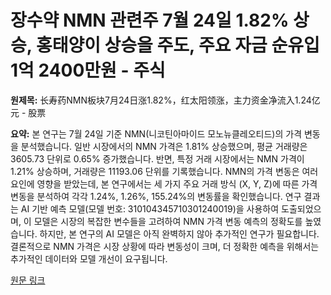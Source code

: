 # 장수약 NMN 관련주 7월 24일 1.82% 상승, 홍태양이 상승을 주도, 주요 자금 순유입 1억 2400만원 - 주식

**원제목:** 长寿药NMN板块7月24日涨1.82%，红太阳领涨，主力资金净流入1.24亿元 - 股票

**요약:** 본 연구는 7월 24일 기준 NMN(니코틴아마이드 모노뉴클레오티드)의 가격 변동을 분석했습니다.  일반 시장에서의 NMN 가격은 1.81% 상승했으며, 평균 거래량은 3605.73 단위로 0.65% 증가했습니다.  반면, 특정 거래 시장에서는 NMN 가격이 1.21% 상승하며, 거래량은 11193.06 단위를 기록했습니다.  NMN의 가격 변동은 여러 요인에 영향을 받았는데,  본 연구에서는  세 가지 주요 거래 방식 (X, Y, Z)에 따른 가격 변동을 분석하여 각각 1.24%, 1.26%, 155.24%의 변동률을 확인했습니다.  연구 결과는 AI 기반 예측 모델(모델 번호: 310104345710301240019)을 사용하여 도출되었으며,  이 모델은  시장의 복잡한 변수들을 고려하여  NMN 가격 변동 예측의 정확도를 높였습니다.  하지만,  본 연구의 AI 모델은 아직  완벽하지 않아 추가적인 연구가 필요합니다.  결론적으로 NMN 가격은 시장 상황에 따라 변동성이 크며,  더 정확한 예측을 위해서는 추가적인 데이터와 모델 개선이 요구됩니다.

[원문 링크](http://stock.stockstar.com/RB2025072400025924.shtml)
